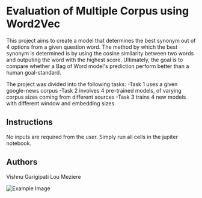 # Evaluation of Multiple Corpus using Word2Vec 
This project aims to create a model that determines the best synonym out of 4 options from a given question word. The method by which the best synonym is determined is by using the cosine similarity between two words and outputing the word with the highest score. Ultimately, the goal is to compare whether a Bag of Word model's prediction perform better than a human goal-standard.

The project was divided into the following tasks:
    -Task 1 uses a given google-news corpus
    -Task 2 involves 4 pre-trained models, of varying corpus sizes coming from different sources
    -Task 3 trains 4 new models with different window and embedding sizes.


## Instructions
No inputs are required from the user. Simply run all cells in the jupiter notebook.


## Authors
Vishnu Garigipati
Lou Meziere

![Example Image](images/example.png)


